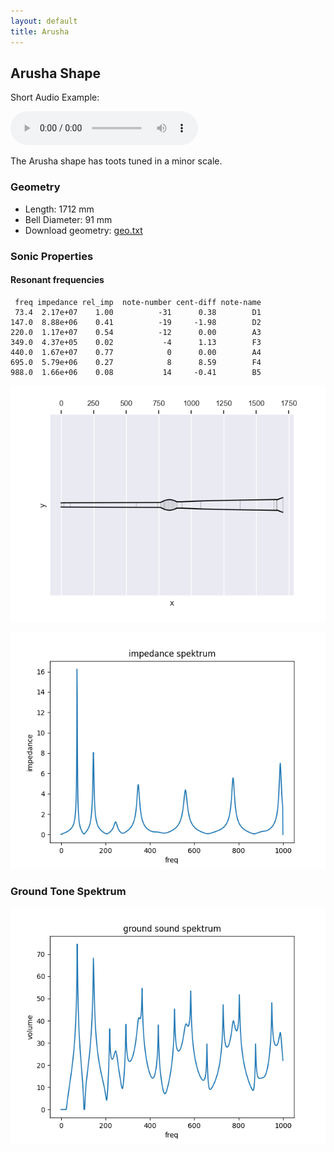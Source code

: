 ```yaml
---
layout: default
title: Arusha
---
```

## Arusha Shape

Short Audio Example:

<audio controls>
    <source src="arusha-short-song.wav" type="audio/wav">
    Your browser does not support the audio element.
</audio>

The Arusha shape has toots tuned in a minor scale.

### Geometry
* Length: 1712 mm
* Bell Diameter: 91 mm
* Download geometry: [geo.txt](geo.txt)

### Sonic Properties

#### Resonant frequencies

```
 freq impedance rel_imp  note-number cent-diff note-name
 73.4  2.17e+07    1.00          -31      0.38        D1
147.0  8.88e+06    0.41          -19     -1.98        D2
220.0  1.17e+07    0.54          -12      0.00        A3
349.0  4.37e+05    0.02           -4      1.13        F3
440.0  1.67e+07    0.77            0      0.00        A4
695.0  5.79e+06    0.27            8      8.59        F4
988.0  1.66e+06    0.08           14     -0.41        B5
```
![Impedance Spektrum](shape.png)

![Impedance Spektrum](impedance_spektrum.png)

### Ground Tone Spektrum

![Impedance Spektrum](ground_spektrum.png)
